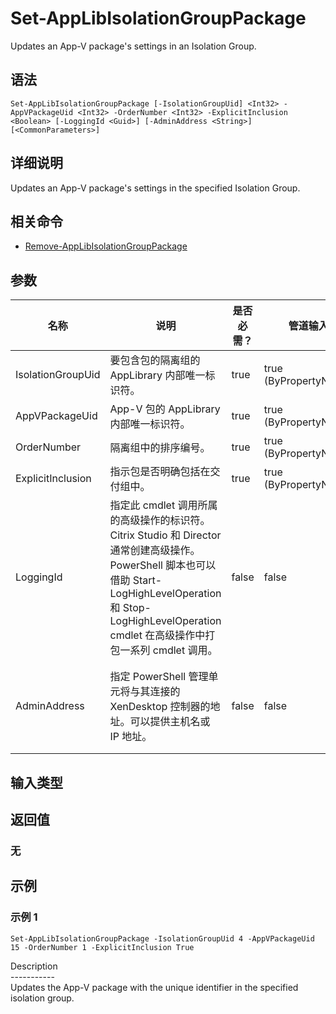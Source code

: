 # Set-AppLibIsolationGroupPackage

Updates an App-V package's settings in an Isolation Group.

## 语法

    Set-AppLibIsolationGroupPackage [-IsolationGroupUid] <Int32> -AppVPackageUid <Int32> -OrderNumber <Int32> -ExplicitInclusion <Boolean> [-LoggingId <Guid>] [-AdminAddress <String>] [<CommonParameters>]
    

## 详细说明

Updates an App-V package's settings in the specified Isolation Group.

## 相关命令

- [Remove-AppLibIsolationGroupPackage](Remove-AppLibIsolationGroupPackage.html)

## 参数

| 名称                | 说明                                                                                                                                                                     | 是否必需？ | 管道输入                  | 默认值                                   |
| ----------------- | ---------------------------------------------------------------------------------------------------------------------------------------------------------------------- | ----- | --------------------- | ------------------------------------- |
| IsolationGroupUid | 要包含包的隔离组的 AppLibrary 内部唯一标识符。                                                                                                                                          | true  | true (ByPropertyName) |                                       |
| AppVPackageUid    | App-V 包的 AppLibrary 内部唯一标识符。                                                                                                                                           | true  | true (ByPropertyName) |                                       |
| OrderNumber       | 隔离组中的排序编号。                                                                                                                                                             | true  | true (ByPropertyName) |                                       |
| ExplicitInclusion | 指示包是否明确包括在交付组中。                                                                                                                                                        | true  | true (ByPropertyName) |                                       |
| LoggingId         | 指定此 cmdlet 调用所属的高级操作的标识符。 Citrix Studio 和 Director 通常创建高级操作。 PowerShell 脚本也可以借助 Start-LogHighLevelOperation 和 Stop-LogHighLevelOperation cmdlet 在高级操作中打包一系列 cmdlet 调用。 | false | false                 |                                       |
| AdminAddress      | 指定 PowerShell 管理单元将与其连接的 XenDesktop 控制器的地址。可以提供主机名或 IP 地址。                                                                                                             | false | false                 | Localhost。一旦有 cmdlet 提供了某个值，此值将变为默认值。 |

## 输入类型

### 

## 返回值

### 无

## 示例

### 示例 1

    Set-AppLibIsolationGroupPackage -IsolationGroupUid 4 -AppVPackageUid 15 -OrderNumber 1 -ExplicitInclusion True
    

Description  
\---\---\-----  
Updates the App-V package with the unique identifier in the specified isolation group.